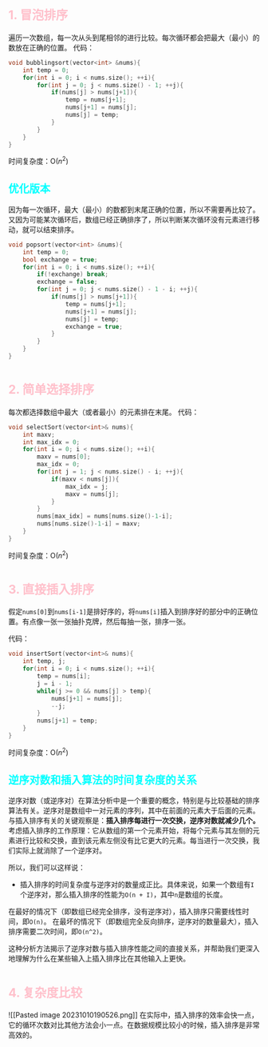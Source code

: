 
# <font size=5 color=pink>1. 冒泡排序</font>
遍历一次数组，每一次从头到尾相邻的进行比较。每次循环都会把最大（最小）的数放在正确的位置。
代码：
```CPP
void bubblingsort(vector<int> &nums){
	int temp = 0;
	for(int i = 0; i < nums.size(); ++i){
		for(int j = 0; j < nums.size() - 1; ++j){
			if(nums[j] > nums[j+1]){
				temp = nums[j+1];
				nums[j+1] = nums[j];
				nums[j] = temp;
			}
		}
	}
}
```
时间复杂度：O($n^2$)


## <font color=#00ffff>优化版本</font>
因为每一次循环，最大（最小）的数都到末尾正确的位置，所以不需要再比较了。又因为可能某次循环后，数组已经正确排序了，所以判断某次循环没有元素进行移动，就可以结束排序。
```Cpp
void popsort(vector<int> &nums){
	int temp = 0;
	bool exchange = true;
	for(int i = 0; i < nums.size(); ++i){
		if(!exchange) break;
		exchange = false;
		for(int j = 0; j < nums.size() - 1 - i; ++j){
			if(nums[j] > nums[j+1]){
				temp = nums[j+1];
				nums[j+1] = nums[j];
				nums[j] = temp;
				exchange = true;
			}
		}
	}
}
```


# <font size=5 color=pink>2. 简单选择排序</font>
每次都选择数组中最大（或者最小）的元素排在末尾。
代码：
```Cpp
void selectSort(vector<int>& nums){
	int maxv;
	int max_idx = 0;
	for(int i = 0; i < nums.size(); ++i){
		maxv = nums[0];
		max_idx = 0;
		for(int j = 1; j < nums.size() - i; ++j){
			if(maxv < nums[j]){
				max_idx = j;
				maxv = nums[j];
			}
		}
		nums[max_idx] = nums[nums.size()-1-i];
		nums[nums.size()-1-i] = maxv;
	}
}
```
时间复杂度：O($n^2$)


# <font size=5 color=pink>3. 直接插入排序</font>
假定`nums[0]`到`nums[i-1]`是排好序的，将`nums[i]`插入到排序好的部分中的正确位置。有点像一张一张抽扑克牌，然后每抽一张，排序一张。

代码：
```Cpp
void insertSort(vector<int>& nums){
	int temp, j;
	for(int i = 0; i < nums.size(); ++i){
		temp = nums[i];
		j = i - 1;
		while(j >= 0 && nums[j] > temp){
			nums[j+1] = nums[j];
			--j;
		}
		nums[j+1] = temp;
	}
}
```
时间复杂度：O($n^2$)

## <font color=#00ffff>逆序对数和插入算法的时间复杂度的关系</font>
逆序对数（或逆序对）在算法分析中是一个重要的概念，特别是与比较基础的排序算法有关。逆序对是数组中一对元素的序列，其中在前面的元素大于后面的元素。
与插入排序有关的关键观察是：**插入排序每进行一次交换，逆序对数就减少几个。**
考虑插入排序的工作原理：它从数组的第一个元素开始，将每个元素与其左侧的元素进行比较和交换，直到该元素左侧没有比它更大的元素。每当进行一次交换，我们实际上就消除了一个逆序对。

所以，我们可以这样说：
- 插入排序的时间复杂度与逆序对的数量成正比。具体来说，如果一个数组有`I`个逆序对，那么插入排序的性能为`O(n + I)`，其中`n`是数组的长度。

在最好的情况下（即数组已经完全排序，没有逆序对），插入排序只需要线性时间，即`O(n)`。 
在最坏的情况下（即数组完全反向排序，逆序对的数量最大），插入排序需要二次时间，即`O(n^2)`。

这种分析方法揭示了逆序对数与插入排序性能之间的直接关系，并帮助我们更深入地理解为什么在某些输入上插入排序比在其他输入上更快。


# <font size=5 color=pink>4. 复杂度比较</font>
![[Pasted image 20231010190526.png]]
在实际中，插入排序的效率会快一点，它的循环次数对比其他方法会小一点。在数据规模比较小的时候，插入排序是非常高效的。










